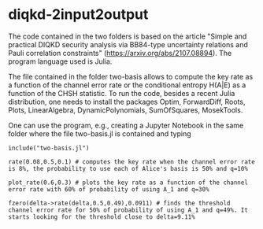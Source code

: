 # diqkd-2input2output

The code contained in the two folders is based on the article "Simple and practical DIQKD security analysis via BB84-type uncertainty relations and Pauli correlation constraints" (https://arxiv.org/abs/2107.08894). The program language used is Julia.

The file contained in the folder two-basis allows to compute the key rate as a function of the channel error rate or the conditional entropy H(A|E) as a function of the CHSH statistic. To run the code, besides a recent Julia distribution, one needs to install the packages Optim, ForwardDiff, Roots, Plots, LinearAlgebra, DynamicPolynomials, SumOfSquares, MosekTools.

One can use the program, e.g., creating a Jupyter Notebook in the same folder where the file two-basis.jl is contained and typing

    include("two-basis.jl")
    
    rate(0.08,0.5,0.1) # computes the key rate when the channel error rate is 8%, the probability to use each of Alice's basis is 50% and q=10%
    
    plot_rate(0.6,0.3) # plots the key rate as a function of the channel error rate with 60% of probability of using A_1 and q=30%
    
    fzero(delta->rate(delta,0.5,0.49),0.0911) # finds the threshold channel error rate for 50% of probability of using A_1 and q=49%. It starts looking for the threshold close to delta=9.11%
